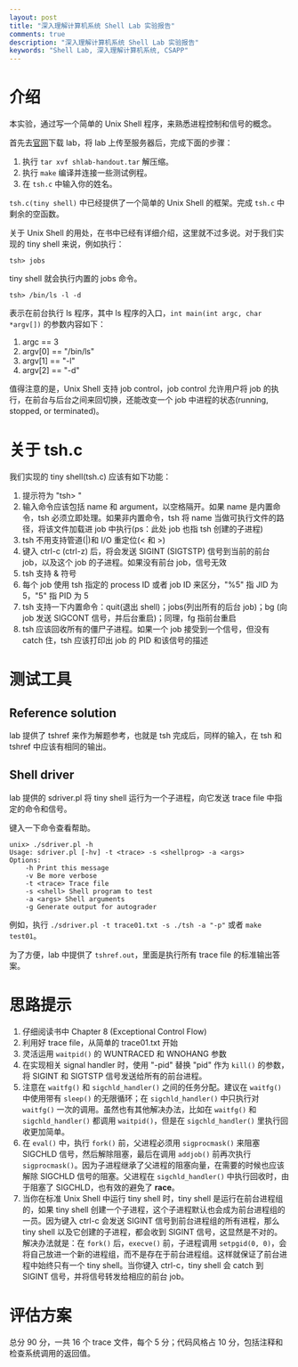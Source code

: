 ```yaml
---
layout: post
title: "深入理解计算机系统 Shell Lab 实验报告"
comments: true
description: "深入理解计算机系统 Shell Lab 实验报告"
keywords: "Shell Lab, 深入理解计算机系统, CSAPP"
---
```


# 介绍

本实验，通过写一个简单的 Unix Shell 程序，来熟悉进程控制和信号的概念。

首先去[官网](http://csapp.cs.cmu.edu/3e/labs.html)下载 lab，将 lab 上传至服务器后，完成下面的步骤：

1. 执行 `tar xvf shlab-handout.tar` 解压缩。
2. 执行 `make` 编译并连接一些测试例程。
3. 在 `tsh.c` 中输入你的姓名。

`tsh.c(tiny shell)` 中已经提供了一个简单的 Unix Shell 的框架。完成 `tsh.c` 中剩余的空函数。

关于 Unix Shell 的用处，在书中已经有详细介绍，这里就不过多说。对于我们实现的 tiny shell 来说，例如执行：

```shell
tsh> jobs
```

tiny shell 就会执行内置的 jobs 命令。

```shell
tsh> /bin/ls -l -d
```

表示在前台执行 ls 程序，其中 ls 程序的入口，`int main(int argc, char *argv[])` 的参数内容如下：

1. argc == 3
2. argv[0] == "/bin/ls"
3. argv[1] == "-l"
4. argv[2] == "-d"

值得注意的是，Unix Shell 支持 job control，job control 允许用户将 job 的执行，在前台与后台之间来回切换，还能改变一个 job 中进程的状态(running, stopped, or terminated)。

# 关于 tsh.c

我们实现的 tiny shell(tsh.c) 应该有如下功能：

1. 提示符为 "tsh> "
2. 输入命令应该包括 name 和 argument，以空格隔开。如果 name 是内置命令，tsh 必须立即处理。如果非内置命令，tsh 将 name 当做可执行文件的路径，将该文件加载进 job 中执行(ps：此处 job 也指 tsh 创建的子进程)
3. tsh 不用支持管道(|)和 I/O 重定位(< 和 >)
4. 键入 ctrl-c (ctrl-z) 后，将会发送 SIGINT (SIGTSTP) 信号到当前的前台 job，以及这个 job 的子进程。如果没有前台 job，信号无效
5. tsh 支持 & 符号
6. 每个 job 使用 tsh 指定的 process ID 或者 job ID 来区分，"%5" 指 JID 为 5，"5" 指 PID 为 5
7. tsh 支持一下内置命令：quit(退出 shell)；jobs(列出所有的后台 job)；bg <job> (向 job 发送 SIGCONT 信号，并后台重启)；同理，fg <job> 指前台重启
8. tsh 应该回收所有的僵尸子进程。如果一个 job 接受到一个信号，但没有 catch 住，tsh 应该打印出 job 的 PID 和该信号的描述

# 测试工具

## Reference solution

lab 提供了 tshref 来作为解题参考，也就是 tsh 完成后，同样的输入，在 tsh 和 tshref 中应该有相同的输出。

## Shell driver

lab 提供的 sdriver.pl 将 tiny shell 运行为一个子进程，向它发送 trace file 中指定的命令和信号。

键入一下命令查看帮助。

```shell
unix> ./sdriver.pl -h
Usage: sdriver.pl [-hv] -t <trace> -s <shellprog> -a <args>
Options:
    -h Print this message
    -v Be more verbose
    -t <trace> Trace file
    -s <shell> Shell program to test
    -a <args> Shell arguments
    -g Generate output for autograder
```

例如，执行 `./sdriver.pl -t trace01.txt -s ./tsh -a "-p"` 或者 `make test01`。

为了方便，lab 中提供了 `tshref.out`，里面是执行所有 trace file 的标准输出答案。

# 思路提示

1. 仔细阅读书中 Chapter 8 (Exceptional Control Flow)
2. 利用好 trace file，从简单的 trace01.txt 开始
3. 灵活运用 `waitpid()` 的  WUNTRACED 和 WNOHANG 参数
4. 在实现相关 signal handler 时，使用 "-pid" 替换 "pid" 作为 `kill()` 的参数，将 SIGINT 和 SIGTSTP 信号发送给所有的前台进程。
5. 注意在 `waitfg()` 和 `sigchld_handler()` 之间的任务分配。建议在 `waitfg()` 中使用带有 `sleep()` 的无限循环；在 `sigchld_handler()` 中只执行对 `waitfg()` 一次的调用。虽然也有其他解决办法，比如在 `waitfg()` 和 `sigchld_handler()` 都调用 `waitpid()`，但是在 `sigchld_handler()` 里执行回收更加简单。
7. 在 `eval()` 中，执行 `fork()` 前，父进程必须用 `sigprocmask()` 来阻塞 SIGCHLD 信号，然后解除阻塞，最后在调用 `addjob()` 前再次执行 `sigprocmask()`。因为子进程继承了父进程的阻塞向量，在需要的时候也应该解除 SIGCHLD 信号的阻塞。父进程在 `sigchld_handler()` 中执行回收时，由于阻塞了 SIGCHLD，也有效的避免了 **race**。
9. 当你在标准 Unix Shell 中运行 tiny shell 时，tiny shell 是运行在前台进程组的，如果 tiny shell 创建一个子进程，这个子进程默认也会成为前台进程组的一员。因为键入 ctrl-c 会发送 SIGINT 信号到前台进程组的所有进程，那么 tiny shell 以及它创建的子进程，都会收到 SIGINT 信号，这显然是不对的。解决办法就是：在 `fork()` 后，`execve()` 前，子进程调用 `setpgid(0, 0)`，会将自己放进一个新的进程组，而不是存在于前台进程组。这样就保证了前台进程中始终只有一个 tiny shell。当你键入 ctrl-c，tiny shell 会 catch 到 SIGINT 信号，并将信号转发给相应的前台 job。

# 评估方案

总分 90 分，一共 16 个 trace 文件，每个 5 分；代码风格占 10 分，包括注释和检查系统调用的返回值。



